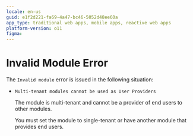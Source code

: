 ```yaml
---
locale: en-us
guid: e1f2d221-fa69-4a47-bc46-5052d48ee60a
app_type: traditional web apps, mobile apps, reactive web apps
platform-version: o11
figma:
---
```


# Invalid Module Error

The `Invalid module` error is issued in the following situation:

* `Multi-tenant modules cannot be used as User Providers`
  
    The module is multi-tenant and cannot be a provider of end users to other modules.

    You must set the module to single-tenant or have another module that provides end users.
